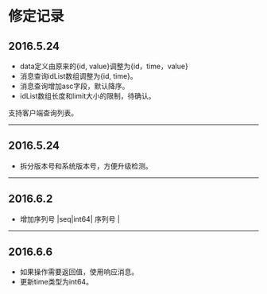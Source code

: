 # 修定记录

##  2016.5.24 

* data定义由原来的{id, value}调整为{id，time，value} 
* 消息查询idList数组调整为{id, time}。
* 消息查询增加asc字段，默认降序。
* idList数组长度和limit大小的限制，待确认。

支持客户端查询列表。


----------------


##  2016.5.24 

* 拆分版本号和系统版本号，方便升级检测。


----------------


##  2016.6.2 

* 增加序列号 |seq|int64| 序列号 |

---

##  2016.6.6

* 如果操作需要返回值，使用响应消息。
* 更新time类型为int64。


